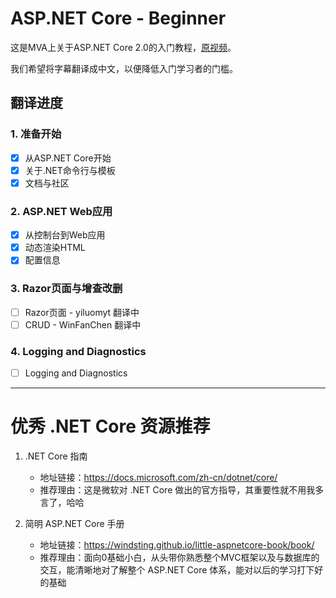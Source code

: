 # ASP.NET Core - Beginner

这是MVA上关于ASP.NET Core 2.0的入门教程，[原视频](https://mva.microsoft.com/en-US/training-courses/aspnet-core-beginner-18153)。

我们希望将字幕翻译成中文，以便降低入门学习者的门槛。

## 翻译进度

### 1. 准备开始

- [x] 从ASP.NET Core开始
- [x] 关于.NET命令行与模板
- [x] 文档与社区

### 2. ASP.NET Web应用

- [X] 从控制台到Web应用
- [X] 动态渲染HTML
- [X] 配置信息

### 3. Razor页面与增查改删

- [ ] Razor页面 - yiluomyt 翻译中
- [ ] CRUD - WinFanChen 翻译中

### 4. Logging and Diagnostics

- [ ] Logging and Diagnostics

----------------------------------------------------------------------------

# 优秀 .NET Core 资源推荐

1. .NET Core 指南
    - 地址链接：https://docs.microsoft.com/zh-cn/dotnet/core/
    - 推荐理由：这是微软对 .NET Core 做出的官方指导，其重要性就不用我多言了，哈哈

2. 简明 ASP.NET Core 手册
    - 地址链接：https://windsting.github.io/little-aspnetcore-book/book/
    - 推荐理由：面向0基础小白，从头带你熟悉整个MVC框架以及与数据库的交互，能清晰地对了解整个 ASP.NET Core 体系，能对以后的学习打下好的基础